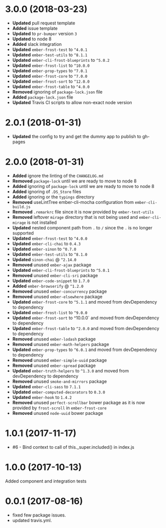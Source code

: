 # 3.0.0 (2018-03-23)
* **Updated** pull request template
* **Added** issue template
* **Updated** to `pr-bumper` version `3`
* **Updated** to node 8
* **Added** slack integration
* **Updated** `ember-frost-test` to `^4.0.1`
* **Updated** `ember-test-utils` to `^8.1.1`
* **Updated** `ember-cli-frost-blueprints` to `^5.0.2`
* **Updated** `ember-frost-list` to `^10.0.0`
* **Updated** `ember-prop-types` to `^7.0.1`
* **Updated** `ember-frost-core` to `^7.0.0`
* **Updated** `ember-frost-sort` to `^12.0.0`
* **Updated** `ember-frost-table` to `^4.0.0`
* **Removed** ignoring of `package-lock.json` file
* **Added** `package-lock.json` file
* **Updated** Travis CI scripts to allow non-exact node version

# 2.0.1 (2018-01-31)
* **Updated** the config to try and get the dummy app to publish to gh-pages


# 2.0.0 (2018-01-31)
* **Added** ignore the linting of the `CHANGELOG.md`
* **Removed** `package-lock` until we are ready to move to node 8
* **Added** ignoring of `package-lock` until we are ready to move to node 8
* **Added** ignoring of `.DS_Store` files
* **Added** ignoring or the `typings` directory
* **Removed** useLintTree ember-cli-mocha configuration from `ember-cli-build.js`
* **Removed** `.remarkrc` file since it is now provided by `ember-test-utils`
* **Removed** leftover `mirage` directory that is not being used and `ember-cli-mirage` is not installed
* **Updated** nested component path from `.` to `/` since the `.` is no longer supported
* **Updated** `ember-frost-test` to `^4.0.0`
* **Updated** `ember-cli-chai` to `0.4.3`
* **Updated** `ember-sinon` to `^0.7.0`
* **Updated** `ember-test-utils` to `^8.1.0`
* **Updated** `sinon-chai` @ `^2.14.0`
* **Removed** unused `ember-ajax` package
* **Updated** `ember-cli-frost-blueprints` to `^5.0.1`
* **Removed** unused `ember-cli-sri` package
* **Updated** `ember-code-snippet` to `1.7.0`
* **Added** `ember-browserify` @ `^1.2.0`
* **Removed** unused `ember-concurrency` package
* **Removed** unused `ember-elsewhere` package
* **Updated** `ember-frost-core` to `^5.1.1` and moved from devDependency to dependency
* **Updated** `ember-frost-list` to `^9.0.0`
* **Updated** `ember-frost-sort` to ^10.0.0` and moved from devDependency to dependency
* **Updated** `ember-frost-table` to `^2.0.0` and moved from devDependency to dependency
* **Removed** unused `ember-lodash` package
* **Removed** unused `ember-math-helpers` package
* **Updated** `ember-prop-types` to `^6.0.1` and moved from devDependency to dependency
* **Removed** unused `ember-simple-uuid` package
* **Removed** unused `ember-spread` package
* **Updated** `ember-truth-helpers` to `^1.3.0` and moved from devDependency to dependency
* **Removed** unused `smoke-and-mirrors` package
* **Updated** `ember-cli-sass` to `7.1.1`
* **Updated** `ember-computed-decorators` to `0.3.0`
* **Updated** `ember-hook` to `1.4.2`
* **Removed** unused `perfect-scrollbar` bower package as it is now provided by `frost-scroll` in `ember-frost-core`
* **Removed** unused `node-uuid` bower package

# 1.0.1 (2017-11-17)
* #6 - Bind context to call of this._super.included() in index.js

# 1.0.0 (2017-10-13)
Added component and integration tests


# 0.0.1 (2017-08-16)
* fixed few package issues. 
* updated travis.yml.


